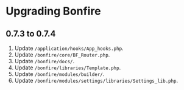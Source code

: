 # Upgrading Bonfire

## 0.7.3 to 0.7.4

1. Update `/application/hooks/App_hooks.php`.
2. Update `/bonfire/core/BF_Router.php`.
3. Update `/bonfire/docs/`.
4. Update `/bonfire/libraries/Template.php`.
5. Update `/bonfire/modules/builder/`.
6. Update `/bonfire/modules/settings/libraries/Settings_lib.php`.
